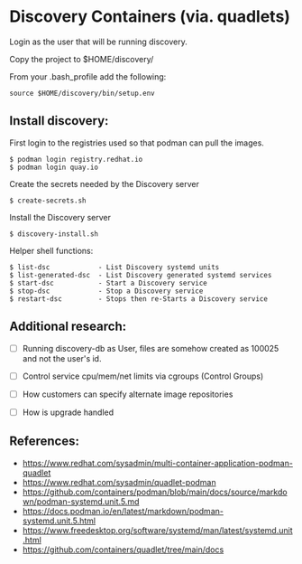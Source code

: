 
# Discovery Containers (via. quadlets)

Login as the user that will be running discovery.

Copy the project to $HOME/discovery/

From your .bash_profile add the following:

```
source $HOME/discovery/bin/setup.env
```

## Install discovery:

First login to the registries used so that podman can pull the images.

```
$ podman login registry.redhat.io
$ podman login quay.io
```

  Create the secrets needed by the Discovery server

```
$ create-secrets.sh
```

  Install the Discovery server

```
$ discovery-install.sh
```

Helper shell functions:

```
$ list-dsc            - List Discovery systemd units
$ list-generated-dsc  - List Discovery generated systemd services
$ start-dsc           - Start a Discovery service
$ stop-dsc            - Stop a Discovery service
$ restart-dsc         - Stops then re-Starts a Discovery service
```



## Additional research:

- [ ] Running discovery-db as User, files are somehow created as 100025 and not the user's id.

- [ ] Control service cpu/mem/net limits via cgroups (Control Groups)

- [ ] How customers can specify alternate image repositories

- [ ] How is upgrade handled


## References:

- https://www.redhat.com/sysadmin/multi-container-application-podman-quadlet
- https://www.redhat.com/sysadmin/quadlet-podman
- https://github.com/containers/podman/blob/main/docs/source/markdown/podman-systemd.unit.5.md
- https://docs.podman.io/en/latest/markdown/podman-systemd.unit.5.html
- https://www.freedesktop.org/software/systemd/man/latest/systemd.unit.html
- https://github.com/containers/quadlet/tree/main/docs